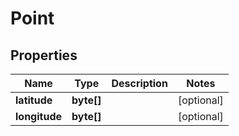 
# Point

## Properties
Name | Type | Description | Notes
------------ | ------------- | ------------- | -------------
**latitude** | **byte[]** |  |  [optional]
**longitude** | **byte[]** |  |  [optional]



